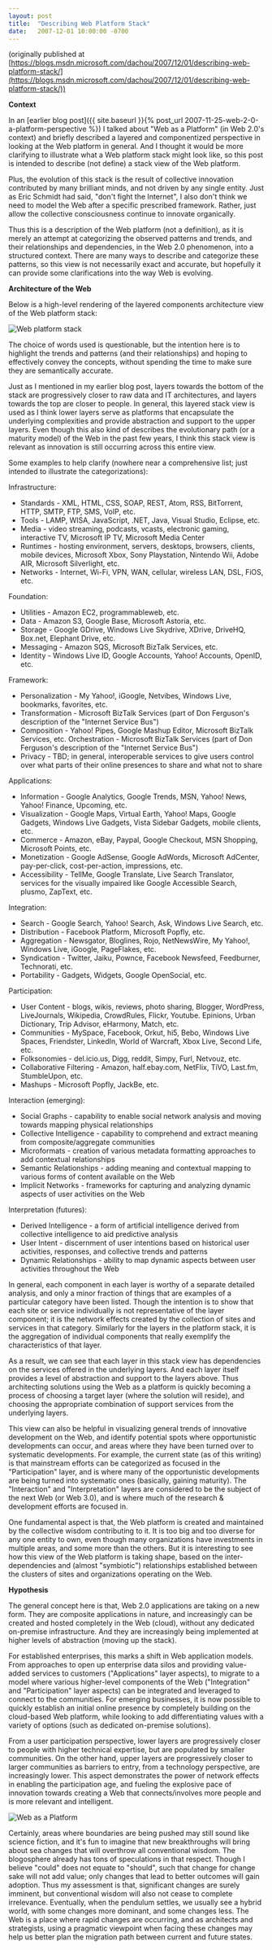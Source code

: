 ```yaml
---
layout: post
title:  "Describing Web Platform Stack"
date:   2007-12-01 10:00:00 -0700
---
```

(originally published at [https://blogs.msdn.microsoft.com/dachou/2007/12/01/describing-web-platform-stack/](https://blogs.msdn.microsoft.com/dachou/2007/12/01/describing-web-platform-stack/))

**Context**

In an [earlier blog post]({{ site.baseurl }}{% post_url 2007-11-25-web-2-0-a-platform-perspective %}) I talked about "Web as a Platform" (in Web 2.0's context) and briefly described a layered and componentized perspective in looking at the Web platform in general. And I thought it would be more clarifying to illustrate what a Web platform stack might look like, so this post is intended to describe (not define) a stack view of the Web platform.

Plus, the evolution of this stack is the result of collective innovation contributed by many brilliant minds, and not driven by any single entity. Just as Eric Schmidt had said, "don't fight the Internet", I also don't think we need to model the Web after a specific prescribed framework. Rather, just allow the collective consciousness continue to innovate organically.

Thus this is a description of the Web platform (not a definition), as it is merely an attempt at categorizing the observed patterns and trends, and their relationships and dependencies, in the Web 2.0 phenomenon, into a structured context. There are many ways to describe and categorize these patterns, so this view is not necessarily exact and accurate, but hopefully it can provide some clarifications into the way Web is evolving.

**Architecture of the Web**

Below is a high-level rendering of the layered components architecture view of the Web platform stack:

![Web platform stack](/assets/20071201-WebPlatformStack.png)

The choice of words used is questionable, but the intention here is to highlight the trends and patterns (and their relationships) and hoping to effectively convey the concepts, without spending the time to make sure they are semantically accurate.

Just as I mentioned in my earlier blog post, layers towards the bottom of the stack are progressively closer to raw data and IT architectures, and layers towards the top are closer to people. In general, this layered stack view is used as I think lower layers serve as platforms that encapsulate the underlying complexities and provide abstraction and support to the upper layers. Even though this also kind of describes the evolutionary path (or a maturity model) of the Web in the past few years, I think this stack view is relevant as innovation is still occurring across this entire view.

Some examples to help clarify (nowhere near a comprehensive list; just intended to illustrate the categorizations):

Infrastructure: 
- Standards - XML, HTML, CSS, SOAP, REST, Atom, RSS, BitTorrent, HTTP, SMTP, FTP, SMS, VoIP, etc. 
- Tools - LAMP, WISA, JavaScript, .NET, Java, Visual Studio, Eclipse, etc. 
- Media - video streaming, podcasts, vcasts, electronic gaming, interactive TV, Microsoft IP TV, Microsoft Media Center 
- Runtimes - hosting environment, servers, desktops, browsers, clients, mobile devices, Microsoft Xbox, Sony Playstation, Nintendo Wii, Adobe AIR, Microsoft Silverlight, etc. 
- Networks - Internet, Wi-Fi, VPN, WAN, cellular, wireless LAN, DSL, FiOS, etc. 

Foundation:
- Utilities - Amazon EC2, programmableweb, etc. 
- Data - Amazon S3, Google Base, Microsoft Astoria, etc. 
- Storage - Google GDrive, Windows Live Skydrive, XDrive, DriveHQ, Box.net, Elephant Drive, etc. 
- Messaging - Amazon SQS, Microsoft BizTalk Services, etc. 
- Identity - Windows Live ID, Google Accounts, Yahoo! Accounts, OpenID, etc. 

Framework:
- Personalization - My Yahoo!, iGoogle, Netvibes, Windows Live, bookmarks, favorites, etc. 
- Transformation - Microsoft BizTalk Services (part of Don Ferguson's description of the "Internet Service Bus") 
- Composition - Yahoo! Pipes, Google Mashup Editor, Microsoft BizTalk Services, etc. 
Orchestration - Microsoft BizTalk Services (part of Don Ferguson's description of the "Internet Service Bus") 
- Privacy - TBD; in general, interoperable services to give users control over what parts of their online presences to share and what not to share 

Applications:
- Information - Google Analytics, Google Trends, MSN, Yahoo! News, Yahoo! Finance, Upcoming, etc. 
- Visualization - Google Maps, Virtual Earth, Yahoo! Maps, Google Gadgets, Windows Live Gadgets, Vista Sidebar Gadgets, mobile clients, etc. 
- Commerce - Amazon, eBay, Paypal, Google Checkout, MSN Shopping, Microsoft Points, etc. 
- Monetization - Google AdSense, Google AdWords, Microsoft AdCenter, pay-per-click, cost-per-action, impressions, etc. 
- Accessibility - TellMe, Google Translate, Live Search Translator, services for the visually impaired like Google Accessible Search, plusmo, ZapText, etc. 

Integration:
- Search - Google Search, Yahoo! Search, Ask, Windows Live Search, etc. 
- Distribution - Facebook Platform, Microsoft Popfly, etc. 
- Aggregation - Newsgator, Bloglines, Rojo, NetNewsWire, My Yahoo!, Windows Live, iGoogle, PageFlakes, etc. 
- Syndication - Twitter, Jaiku, Pownce, Facebook Newsfeed, Feedburner, Technorati, etc. 
- Portability - Gadgets, Widgets, Google OpenSocial, etc. 

Participation:
- User Content - blogs, wikis, reviews, photo sharing, Blogger, WordPress, LiveJournals, Wikipedia, CrowdRules, Flickr, Youtube. Epinions, Urban Dictionary, Trip Advisor, eHarmony, Match, etc. 
- Communities - MySpace, Facebook, Orkut, hi5, Bebo, Windows Live Spaces, Friendster, LinkedIn, World of Warcraft, Xbox Live, Second Life, etc. 
- Folksonomies - del.icio.us, Digg, reddit, Simpy, Furl, Netvouz, etc. 
- Collaborative Filtering - Amazon, half.ebay.com, NetFlix, TiVO, Last.fm, StumbleUpon, etc. 
- Mashups - Microsoft Popfly, JackBe, etc. 

Interaction (emerging):
- Social Graphs - capability to enable social network analysis and moving towards mapping physical relationships 
- Collective Intelligence - capability to comprehend and extract meaning from composite/aggregate communities 
- Microformats - creation of various metadata formatting approaches to add contextual relationships 
- Semantic Relationships - adding meaning and contextual mapping to various forms of content available on the Web 
- Implicit Networks - frameworks for capturing and analyzing dynamic aspects of user activities on the Web 

Interpretation (futures):
- Derived Intelligence - a form of artificial intelligence derived from collective intelligence to aid predictive analysis 
- User Intent - discernment of user intentions based on historical user activities, responses, and collective trends and patterns 
- Dynamic Relationships - ability to map dynamic aspects between user activities throughout the Web 

In general, each component in each layer is worthy of a separate detailed analysis, and only a minor fraction of things that are examples of a particular category have been listed. Though the intention is to show that each site or service individually is not representative of the layer component; it is the network effects created by the collection of sites and services in that category. Similarly for the layers in the platform stack, it is the aggregation of individual components that really exemplify the characteristics of that layer.

As a result, we can see that each layer in this stack view has dependencies on the services offered in the underlying layers. And each layer itself provides a level of abstraction and support to the layers above. Thus architecting solutions using the Web as a platform is quickly becoming a process of choosing a target layer (where the solution will reside), and choosing the appropriate combination of support services from the underlying layers.

This view can also be helpful in visualizing general trends of innovative development on the Web, and identify potential spots where opportunistic developments can occur, and areas where they have been turned over to systematic developments. For example, the current state (as of this writing) is that mainstream efforts can be categorized as focused in the "Participation" layer, and is where many of the opportunistic developments are being turned into systematic ones (basically, gaining maturity). The "Interaction" and "Interpretation" layers are considered to be the subject of the next Web (or Web 3.0), and is where much of the research & development efforts are focused in.

One fundamental aspect is that, the Web platform is created and maintained by the collective wisdom contributing to it. It is too big and too diverse for any one entity to own, even though many organizations have investments in multiple areas, and some more than the others. But it is interesting to see how this view of the Web platform is taking shape, based on the inter-dependencies and (almost "symbiotic") relationships established between the clusters of sites and organizations operating on the Web.

**Hypothesis**

The general concept here is that, Web 2.0 applications are taking on a new form. They are composite applications in nature, and increasingly can be created and hosted completely in the Web (cloud), without any dedicated on-premise infrastructure. And they are increasingly being implemented at higher levels of abstraction (moving up the stack).

For established enterprises, this marks a shift in Web application models. From approaches to open up enterprise data silos and providing value-added services to customers ("Applications" layer aspects), to migrate to a model where various higher-level components of the Web ("Integration" and "Participation" layer aspects) can be integrated and leveraged to connect to the communities. For emerging businesses, it is now possible to quickly establish an initial online presence by completely building on the cloud-based Web platform, while looking to add differentiating values with a variety of options (such as dedicated on-premise solutions).

From a user participation perspective, lower layers are progressively closer to people with higher technical expertise, but are populated by smaller communities. On the other hand, upper layers are progressively closer to larger communities as barriers to entry, from a technology perspective, are increasingly lower. This aspect demonstrates the power of network effects in enabling the participation age, and fueling the explosive pace of innovation towards creating a Web that connects/involves more people and is more relevant and intelligent.

![Web as a Platform](/assets/20071201-WaaPCommunities.png)

Certainly, areas where boundaries are being pushed may still sound like science fiction, and it's fun to imagine that new breakthroughs will bring about sea changes that will overthrow all conventional wisdom. The blogosphere already has tons of speculations in that respect. Though I believe "could" does not equate to "should", such that change for change sake will not add value; only changes that lead to better outcomes will gain adoption. Thus my assessment is that, significant changes are surely imminent, but conventional wisdom will also not cease to complete irrelevance. Eventually, when the pendulum settles, we usually see a hybrid world, with some changes more dominant, and some changes less. The Web is a place where rapid changes are occurring, and as architects and strategists, using a pragmatic viewpoint when facing these changes may help us better plan the migration path between current and future states.
